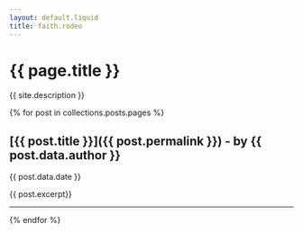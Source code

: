 ```yaml
---
layout: default.liquid
title: faith.rodeo
---
```

<div class="head">
    <h1 class="index-header">{{ page.title }}</h1>
    <p class="centre large-paragraph">
        {{ site.description }}
    </p>
</div>

{% for post in collections.posts.pages %}

## [{{ post.title }}]({{ post.permalink }}) - by {{ post.data.author }}
<p class="date">{{ post.data.date }}</p>
{{ post.excerpt}}
<hr>

{% endfor %}

